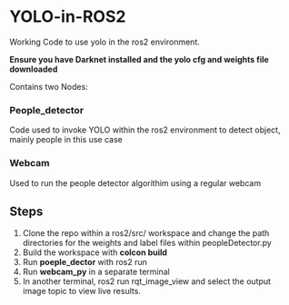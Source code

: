 # YOLO-in-ROS2
Working Code to use yolo in the ros2 environment.

**Ensure you have Darknet installed and the yolo cfg and weights file downloaded** 

Contains two Nodes:
### People_detector
Code used to invoke YOLO within the ros2 environment to detect object, mainly people in this use case

### Webcam
Used to run the people detector algorithim using a regular webcam

## Steps
1. Clone the repo within a ros2/src/ workspace and change the path directories for the weights and label files within peopleDetector.py
2. Build the workspace with **colcon build**
3. Run **poeple_dector** with ros2 run
4. Run **webcam_py** in a separate terminal
5. In another terminal, ros2 run rqt_image_view and select the output image topic to view live results.
